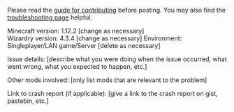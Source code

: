 Please read the [guide for contributing](https://github.com/Electroblob77/Wizardry/blob/1.12.2/guide_for_contributing.md) before posting. You may also find the [troubleshooting page](https://github.com/Electroblob77/Wizardry/wiki/Troubleshooting) helpful.

Minecraft version: 1.12.2 [change as necessary]  
Wizardry version: 4.3.4 [change as necessary]
Environment: Singleplayer/LAN game/Server [delete as necessary]

Issue details: [describe what you were doing when the issue occurred, what went wrong, what you expected to happen, etc.]

Other mods involved: [only list mods that are relevant to the problem]

Link to crash report (if applicable): [give a link to the crash report on gist, pastebin, etc.]
